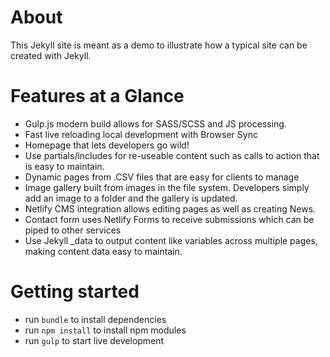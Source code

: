 # About
This Jekyll site is meant as a demo to illustrate how a typical site can be created with Jekyll.

# Features at a Glance
- Gulp.js modern build allows for SASS/SCSS and JS processing.
- Fast live reloading local development with Browser Sync
- Homepage that lets developers go wild!
- Use partials/includes for re-useable content such as calls to action that is easy to maintain.
- Dynamic pages from .CSV files that are easy for clients to manage
- Image gallery built from images in the file system. Developers simply add an image to a folder and the gallery is updated.
- Netlify CMS integration allows editing pages as well as creating News.
- Contact form uses Netlify Forms to receive submissions which can be piped to other services
- Use Jekyll _data to output content like variables across multiple pages, making content data easy to maintain.

# Getting started
- run `bundle` to install dependencies
- run `npm install` to install npm modules
- run `gulp` to start live development


